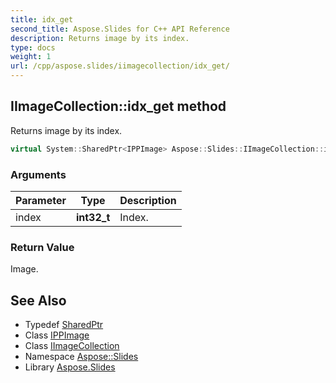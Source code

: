 ```yaml
---
title: idx_get
second_title: Aspose.Slides for C++ API Reference
description: Returns image by its index.
type: docs
weight: 1
url: /cpp/aspose.slides/iimagecollection/idx_get/
---
```

## IImageCollection::idx_get method


Returns image by its index.

```cpp
virtual System::SharedPtr<IPPImage> Aspose::Slides::IImageCollection::idx_get(int32_t index)=0
```


### Arguments

| Parameter | Type | Description |
| --- | --- | --- |
| index | **int32_t** | Index. |

### Return Value

Image.

## See Also

* Typedef [SharedPtr](../../../system/sharedptr/)
* Class [IPPImage](../../ippimage/)
* Class [IImageCollection](../)
* Namespace [Aspose::Slides](../../)
* Library [Aspose.Slides](../../../)

